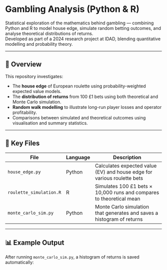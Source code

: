 # Gambling Analysis (Python & R)

Statistical exploration of the mathematics behind gambling — combining Python and R to model house edge, simulate random betting outcomes, and analyse theoretical distributions of returns.  
Developed as part of a 2024 research project at IDAD, blending quantitative modelling and probability theory.

---

## 🎯 Overview
This repository investigates:
- The **house edge** of European roulette using probability-weighted expected value models.
- The **distribution of returns** from 100 £1 bets using both theoretical and Monte Carlo simulation.
- **Random walk modelling** to illustrate long-run player losses and operator profitability.
- Comparisons between simulated and theoretical outcomes using visualisation and summary statistics.

---

## 🧮 Key Files
| File | Language | Description |
|------|-----------|-------------|
| `house_edge.py` | Python | Calculates expected value (EV) and house edge for various roulette bets |
| `roulette_simulation.R` | R | Simulates 100 £1 bets × 10,000 runs and compares to theoretical mean |
| `monte_carlo_sim.py` | Python | Monte Carlo simulation that generates and saves a histogram of returns |

---

## 📊 Example Output
After running `monte_carlo_sim.py`, a histogram of returns is saved automatically:

